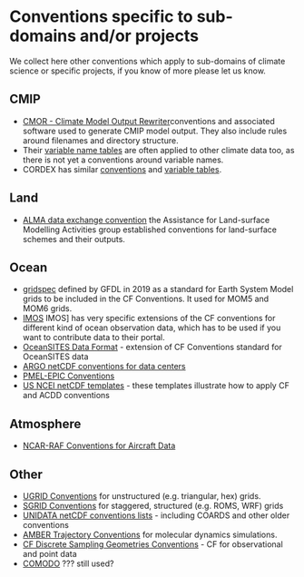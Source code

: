 # Conventions specific to sub-domains and/or projects
We collect here other conventions which apply to sub-domains of climate science or specific
projects, if you know of more please let us know. 

## CMIP
* [CMOR - Climate Model Output Rewriter](https://cmor.llnl.gov)conventions and associated software used to generate CMIP model output. They also include rules around filenames and directory structure. 
* Their [variable name tables](https://github.com/PCMDI/cmip6-cmor-tables/tree/master/Tables) are often applied to other climate data too, as there is not yet a conventions around variable names.  
* CORDEX has similar [conventions](https://is-enes-data.github.io/cordex\_archive\_specifications.pdf) and [variable tables](https://is-enes-data.github.io/CORDEX\_variables\_requirement\_table.pdf).

## Land 
* [ALMA data exchange convention](https://www.lmd.jussieu.fr/\~polcher/ALMA/) the Assistance for Land-surface Modelling Activities group established conventions for land-surface schemes and their outputs.

## Ocean 
* [gridspec](https://arxiv.org/pdf/1911.08638.pdf) defined by GFDL in 2019 as a standard for Earth System Model grids to be included in the CF Conventions. It used for MOM5 and MOM6 grids. 
* [IMOS](http://content.aodn.org.au/Documents/IMOS/Conventions/IMOS_NetCDF_Conventions.pdf)
IMOS] has very specific extensions of the CF conventions for different kind of ocean observation data, which has to be used if you want to contribute data to their portal. 
* [OceanSITES Data Format](http://www.oceansites.org/docs/oceansites_data_format_reference_manual.pdf) - extension of CF Conventions standard for OceanSITES data 
* [ARGO netCDF conventions for data centers](http://www.argodatamgt.org/Media/Medias-Argo-Data-Management/Argo-documentation/General-documentation/Data-format)
* [PMEL-EPIC Conventions](https://www.pmel.noaa.gov/epic/document/convention.htm)
* [US NCEI netCDF templates](https://www.ncei.noaa.gov/netcdf-templates) - these templates illustrate how to apply CF and ACDD conventions

## Atmosphere 
* [NCAR-RAF Conventions for Aircraft Data](http://www.eol.ucar.edu/raf/Software/netCDF.html)

## Other 
* [UGRID Conventions](http://ugrid-conventions.github.io/ugrid-conventions/) for unstructured (e.g. triangular, hex) grids. 
* [SGRID Conventions](http://sgrid.github.io/sgrid/) for staggered, structured (e.g. ROMS, WRF) grids 
* [UNIDATA netCDF conventions lists](https://www.unidata.ucar.edu/software/netcdf/conventions.html) - including COARDS and other older conventions
* [AMBER Trajectory Conventions](http://ambermd.org/netcdf/nctraj.xhtml) for molecular dynamics simulations.
* [CF Discrete Sampling Geometries Conventions](http://cfconventions.org/Data/cf-conventions/cf-conventions-1.6/build/cf-conventions.html\#discrete-sampling-geometries) - CF for observational and point data 
* [COMODO](https://web.archive.org/web/20160417032300/http://pycomodo.forge.imag.fr/norm.html) ??? still used?

